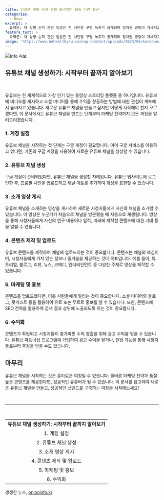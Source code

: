 ```yaml
---
title: 임성근 구명 녹취 공방 충격적인 몸통 논란 확산
categories:
  - News
excerpt: >
  요약문: 채 상병 순직 관련 임성근 전 사단장 구명 녹취가 공개되며 정치권 공방이 거세지고 있다. 대통령실과 국민의힘은 관련 없다고 주장하고, 야당은 수사 외압 의혹을 제기하며 특검을 요구하고 있다. 야당은 이를 통해 국정농단 의혹을 제기하고, 대치가 더 격화될 것으로 전망하고 있다.
feature_text: >
  요약문: 채 상병 순직 관련 임성근 전 사단장 구명 녹취가 공개되며 정치권 공방이 거세지고 있다. 대통령실과 국민의힘은 관련 없다고 주장하고, 야당은 수사 외압 의혹을 제기하며 특검을 요구하고 있다. 야당은 이를 통해 국정농단 의혹을 제기하고, 대치가 더 격화될 것으로 전망하고 있다.
image: 'https://www.behealthy4u.com/wp-content/uploads/2024/06/koreanews.jpg'
---
```


<p><img src="https://www.behealthy4u.com/wp-content/uploads/2024/06/koreanews.jpg" alt="info 속보" /></p>

<h2 data-ke-size="size26">유튜브 채널 생성하기: 시작부터 끝까지 알아보기</h2>

<p data-ke-size="size16">&nbsp;</p>

<p>유튜브는 전 세계적으로 가장 인기 있는 동영상 스트리밍 플랫폼 중 하나입니다. 유튜브에 비디오를 게시하고 소셜 미디어를 통해 수익을 창출하는 방법에 대한 관심이 계속해서 높아지고 있습니다. 새로운 유튜브 채널을 만들고 싶지만 어떻게 시작해야 할지 모르겠다면, 이 문서에서는 유튜브 채널을 만드는 단계부터 마케팅 전략까지 모든 과정을 알려드리겠습니다.</p></p>

<h3 data-ke-size="size24">1. 계정 설정</h3>

<p data-ke-size="size16">유튜브 채널을 시작하는 첫 단계는 구글 계정이 필요합니다. 이미 구글 서비스를 이용하고 있다면, 기존의 구글 계정을 사용하여 새로운 유튜브 채널을 생성할 수 있습니다.</p>

<h3 data-ke-size="size24">2. 유튜브 채널 생성</h3>

<p data-ke-size="size16">구글 계정이 준비되었다면, 유튜브 채널을 생성할 차례입니다. 유튜브 웹사이트에 로그인한 후, 프로필 사진을 업로드하고 채널 아트를 추가하여 개성을 표현할 수 있습니다.</p>

<h3 data-ke-size="size24">3. 소개 영상 게시</h3>

<p data-ke-size="size16">유튜브 채널을 소개하는 영상을 게시하여 새로운 시청자들에게 자신의 채널을 소개할 수 있습니다. 이 영상은 누군가가 처음으로 채널을 방문했을 때 자동으로 재생됩니다. 영상을 통해 시청자들에게 자신의 연구 내용이나 업적, 미래에 제작할 콘텐츠에 대한 기대 등을 알릴 수 있습니다.</p>

<h3 data-ke-size="size24">4. 콘텐츠 제작 및 업로드</h3>

<p data-ke-size="size16">유튜브 콘텐츠를 제작하여 채널에 업로드하는 것이 중요합니다. 콘텐츠는 채널의 핵심이며, 시청자들에게 가치 있는 정보나 즐거움을 제공하는 것이 목표입니다. 예를 들어, 튜토리얼, 블로그, 리뷰, 뉴스, 코메디, 엔터테인먼트 등 다양한 주제로 영상을 제작할 수 있습니다.</p>

<h3 data-ke-size="size24">5. 마케팅 및 홍보</h3>

<p data-ke-size="size16">콘텐츠를 업로드했다면, 이를 사람들에게 알리는 것이 중요합니다. 소셜 미디어와 블로그, 팟캐스트 등을 활용하여 유료 또는 무료로 홍보를 할 수 있습니다. 또한, 콘텐츠에 SEO 전략을 활용하여 검색 결과 상위에 노출되도록 하는 것이 중요합니다.</p>

<h3 data-ke-size="size24">6. 수익화</h3>

<p data-ke-size="size16">콘텐츠가 확립되고 시청자들이 증가하면 수익 창출을 위해 광고 수익을 얻을 수 있습니다. 유튜브 파트너십 프로그램에 가입하여 광고 수익을 얻거나, 팬딩 기능을 통해 시청자들로부터 후원을 받을 수도 있습니다.</p>

<h2 data-ke-size="size26">마무리</h2>

<p data-ke-size="size16">유튜브 채널을 시작하는 것은 흥미로운 여정일 수 있습니다. 올바른 마케팅 전략과 품질 높은 콘텐츠를 제공한다면, 성공적인 유튜버가 될 수 있습니다. 이 문서를 참고하여 새로운 유튜브 채널을 만들고, 성공적인 브랜드를 구축하는 여정을 시작해보세요!</p>

<p data-ke-size="size16">&nbsp;</p>

<hr>

<p data-ke-size="size16">&nbsp;</p>

<table>
    <tbody>
        <tr>
            <td style="text-align: center; height: 17px;"><b>유튜브 채널 생성하기: 시작부터 끝까지 알아보기</b></td>
        </tr>
        <tr>
            <td style="text-align: center; height: 17px;">1. 계정 설정</td>
        </tr>
        <tr>
            <td style="text-align: center; height: 17px;">2. 유튜브 채널 생성</td>
        </tr>
        <tr>
            <td style="text-align: center; height: 17px;">3. 소개 영상 게시</td>
        </tr>
        <tr>
            <td style="text-align: center; height: 17px;">4. 콘텐츠 제작 및 업로드</td>
        </tr>
        <tr>
            <td style="text-align: center; height: 17px;">5. 마케팅 및 홍보</td>
        </tr>
        <tr>
            <td style="text-align: center; height: 17px;">6. 수익화</td>
        </tr>
    </tbody>
</table>
생생한 뉴스, <a href="https://onioninfo.kr" rel="dofollow">onioninfo.kr</a>


